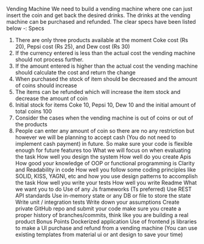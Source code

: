 Vending Machine
We need to build a vending machine where one can just insert the coin and get back the desired drinks. The drinks at the vending machine can be purchased and refunded. The clear specs have been listed below -:
Specs
1. There are only three products available at the moment Coke cost (Rs 20), Pepsi cost (Rs 25), and Dew cost (Rs 30)
2. If the currency entered is less than the actual cost the vending machine should not process further.
3. If the amount entered is higher than the actual cost the vending machine should calculate the cost and return the change
4. When purchased the stock of item should be decreased and the amount of coins should increase
5. The items can be refunded which will increase the item stock and decrease the amount of coin
6. Initial stock for items Coke 10, Pepsi 10, Dew 10 and the initial amount of total coins 100
7. Consider the cases when the vending machine is out of coins or out of the products
8. People can enter any amount of coin so there are no any restriction but however we will be planning to accept cash (You do not need to implement cash payment) in future. So make sure your code is flexible enough for future features too
What we will focus on when evaluating the task
How well you design the system
How well do you create Apis
How good your knowledge of OOP or functional programming is
Clarity and Readability in code
How well you follow some coding principles like SOLID, KISS, YAGNI, etc and how you use design patterns to accomplish the task
How well you write your tests
How well you write Readme
What we want you to do
Use of any Js frameworks (Ts preferred)
Use REST API standards
Use in-memory state or any DB or file to store the state
Write unit / integration tests
Write down your assumptions
Create private GitHub repo and submit your code make sure you create a proper history of branches/commits, think like you are building a real product
Bonus Points
Dockerized application
Use of frontend js libraries to make a UI purchase and refund from a vending machine (You can use existing templates from material ui or ant design to save your time)
